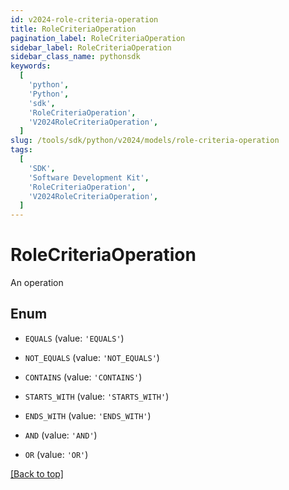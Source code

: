 ```yaml
---
id: v2024-role-criteria-operation
title: RoleCriteriaOperation
pagination_label: RoleCriteriaOperation
sidebar_label: RoleCriteriaOperation
sidebar_class_name: pythonsdk
keywords:
  [
    'python',
    'Python',
    'sdk',
    'RoleCriteriaOperation',
    'V2024RoleCriteriaOperation',
  ]
slug: /tools/sdk/python/v2024/models/role-criteria-operation
tags:
  [
    'SDK',
    'Software Development Kit',
    'RoleCriteriaOperation',
    'V2024RoleCriteriaOperation',
  ]
---
```


# RoleCriteriaOperation

An operation

## Enum

- `EQUALS` (value: `'EQUALS'`)

- `NOT_EQUALS` (value: `'NOT_EQUALS'`)

- `CONTAINS` (value: `'CONTAINS'`)

- `STARTS_WITH` (value: `'STARTS_WITH'`)

- `ENDS_WITH` (value: `'ENDS_WITH'`)

- `AND` (value: `'AND'`)

- `OR` (value: `'OR'`)

[[Back to top]](#)
